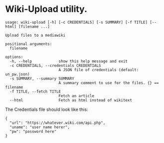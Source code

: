 # Wiki-Upload utility.

    usage: wiki-upload [-h] [-c CREDENTIALS] [-s SUMMARY] [-f TITLE] [--html] [filename ...]
    
    Upload files to a mediawiki
    
    positional arguments:
      filename
    
    options:
      -h, --help            show this help message and exit
      -c CREDENTIALS, --credentials CREDENTIALS
                            A JSON file of credentials (default: un_pw.json)
      -s SUMMARY, --summary SUMMARY
                            A summary comment to use for the files. {} == filename
      -f TITLE, --fetch TITLE
                            Fetch an article
      --html                Fetch as html instead of wikitext

The Credentials file should look like this:


    {
      "url": "https://whatever.wiki.com/api.php",
      "uname": "user name herer",
      "pw": "password here"
    }
